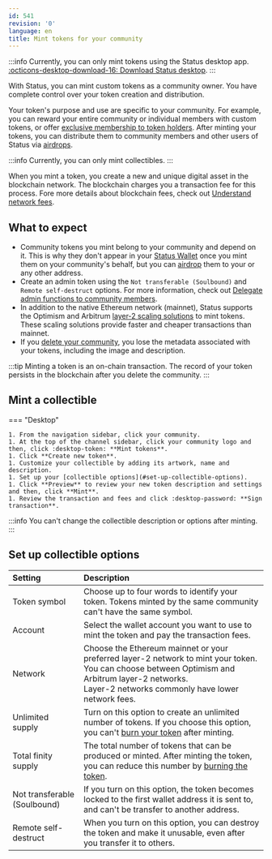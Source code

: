 ```yaml
---
id: 541
revision: '0'
language: en
title: Mint tokens for your community
---
```


:::info
Currently, you can only mint tokens using the Status desktop app. [:octicons-desktop-download-16: Download Status desktop](https://status.im/get).
:::

With Status, you can mint custom tokens as a community owner. You have complete control over your token creation and distribution.

Your token's purpose and use are specific to your community. For example, you can reward your entire community or individual members with custom tokens, or offer [exclusive membership to token holders](./grant-exclusive-access-with-tokens.md). After minting your tokens, you can distribute them to community members and other users of Status via [airdrops](../how-to-airdrop-tokens-in-Status.md).

:::info
Currently, you can only mint collectibles.
:::

When you mint a token, you create a new and unique digital asset in the blockchain network. The blockchain charges you a transaction fee for this process. Fore more details about blockchain fees, check out [Understand network fees](../status-wallet/understand-network-fees.md).

## What to expect

- Community tokens you mint belong to your community and depend on it. This is why they don't appear in your [Status Wallet](../status-wallet/status-wallet-your-quick-start-guide.md) once you mint them on your community's behalf, but you can [airdrop](../how-to-airdrop-tokens-in-Status.md) them to your or any other address.
- Create an admin token using the `Not transferable (Soulbound)` and `Remote self-destruct` options. For more information, check out [Delegate admin functions to community members](./delegate-admin-functions-to-community-members.md).
- In addition to the native Ethereum network (mainnet), Status supports the Optimism and Arbitrum [layer-2 scaling solutions](../getting-started/layer-2-scaling-solutions-for-ethereum.md) to mint tokens. These scaling solutions provide faster and cheaper transactions than mainnet.
- If you [delete your community](./delete-your-status-community.md), you lose the metadata associated with your tokens, including the image and description.

:::tip
Minting a token is an on-chain transaction. The record of your token persists in the blockchain after you delete the community.
:::

## Mint a collectible

=== "Desktop"

    1. From the navigation sidebar, click your community.
    1. At the top of the channel sidebar, click your community logo and then, click :desktop-token: **Mint tokens**.
    1. Click **Create new token**.
    1. Customize your collectible by adding its artwork, name and description.
    1. Set up your [collectible options](#set-up-collectible-options).
    1. Click **Preview** to review your new token description and settings and then, click **Mint**.
    1. Review the transaction and fees and click :desktop-password: **Sign transaction**.

:::info
You can't change the collectible description or options after minting.
:::

## Set up collectible options

| Setting                      | Description                                                                                                                                                                                               |
| :--------------------------- | :-------------------------------------------------------------------------------------------------------------------------------------------------------------------------------------------------------- |
| Token symbol                 | Choose up to four words to identify your token. Tokens minted by the same community can't have the same symbol.                                                                                           |
| Account                      | Select the wallet account you want to use to mint the token and pay the transaction fees.                                                                                                                 |
| Network                      | Choose the Ethereum mainnet or your preferred layer-2 network to mint your token. You can choose between Optimism and Arbitrum layer-2 networks. <br/> Layer-2 networks commonly have lower network fees. |
| Unlimited supply             | Turn on this option to create an unlimited number of tokens. If you choose this option, you can't [burn your token](./burn-your-community-tokens.md) after minting.                                       |
| Total finity supply          | The total number of tokens that can be produced or minted. After minting the token, you can reduce this number by [burning the token](./burn-your-community-tokens.md).                                   |
| Not transferable (Soulbound) | If you turn on this option, the token becomes locked to the first wallet address it is sent to, and can't be transfer to another address.                                                                 |
| Remote self-destruct         | When you turn on this option, you can destroy the token and make it unusable, even after you transfer it to others.                                                                                       |
